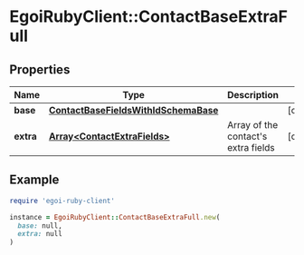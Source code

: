 # EgoiRubyClient::ContactBaseExtraFull

## Properties

| Name | Type | Description | Notes |
| ---- | ---- | ----------- | ----- |
| **base** | [**ContactBaseFieldsWithIdSchemaBase**](ContactBaseFieldsWithIdSchemaBase.md) |  | [optional] |
| **extra** | [**Array&lt;ContactExtraFields&gt;**](ContactExtraFields.md) | Array of the contact&#39;s extra fields | [optional] |

## Example

```ruby
require 'egoi-ruby-client'

instance = EgoiRubyClient::ContactBaseExtraFull.new(
  base: null,
  extra: null
)
```

